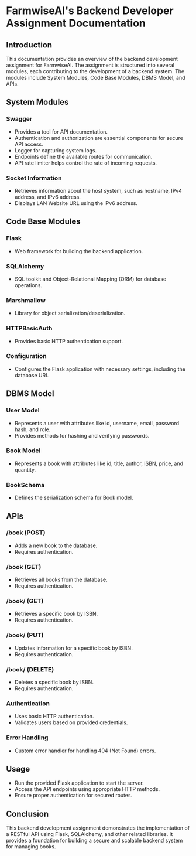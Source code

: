 # FarmwiseAI's Backend Developer Assignment Documentation

## Introduction

This documentation provides an overview of the backend development assignment for FarmwiseAI. The assignment is structured into several modules, each contributing to the development of a backend system. The modules include System Modules, Code Base Modules, DBMS Model, and APIs.

## System Modules

### Swagger
- Provides a tool for API documentation.
- Authentication and authorization are essential components for secure API access.
- Logger for capturing system logs.
- Endpoints define the available routes for communication.
- API rate limiter helps control the rate of incoming requests.

### Socket Information
- Retrieves information about the host system, such as hostname, IPv4 address, and IPv6 address.
- Displays LAN Website URL using the IPv6 address.

## Code Base Modules

### Flask
- Web framework for building the backend application.

### SQLAlchemy
- SQL toolkit and Object-Relational Mapping (ORM) for database operations.

### Marshmallow
- Library for object serialization/deserialization.

### HTTPBasicAuth
- Provides basic HTTP authentication support.

### Configuration
- Configures the Flask application with necessary settings, including the database URI.

## DBMS Model

### User Model
- Represents a user with attributes like id, username, email, password hash, and role.
- Provides methods for hashing and verifying passwords.

### Book Model
- Represents a book with attributes like id, title, author, ISBN, price, and quantity.

### BookSchema
- Defines the serialization schema for Book model.

## APIs

### /book (POST)
- Adds a new book to the database.
- Requires authentication.

### /book (GET)
- Retrieves all books from the database.
- Requires authentication.

### /book/<isbn> (GET)
- Retrieves a specific book by ISBN.
- Requires authentication.

### /book/<isbn> (PUT)
- Updates information for a specific book by ISBN.
- Requires authentication.

### /book/<isbn> (DELETE)
- Deletes a specific book by ISBN.
- Requires authentication.

### Authentication
- Uses basic HTTP authentication.
- Validates users based on provided credentials.

### Error Handling
- Custom error handler for handling 404 (Not Found) errors.

## Usage

- Run the provided Flask application to start the server.
- Access the API endpoints using appropriate HTTP methods.
- Ensure proper authentication for secured routes.

## Conclusion

This backend development assignment demonstrates the implementation of a RESTful API using Flask, SQLAlchemy, and other related libraries. It provides a foundation for building a secure and scalable backend system for managing books.
